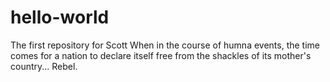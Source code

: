 # hello-world
The first repository for Scott
When in the course of humna events, the time comes for a nation to declare itself free from the shackles of its mother's country...
Rebel.
